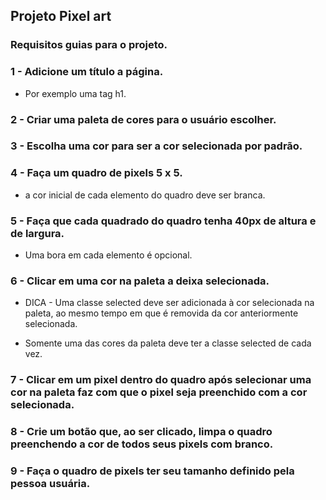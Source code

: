  ## Projeto Pixel art
 ### Requisitos guias para o projeto.
 
 ### 1 - Adicione um título a página.
 - Por exemplo uma tag h1.
 
 
 ### 2 - Criar uma paleta de cores para o usuário escolher.
 
 ### 3 - Escolha uma cor para ser a cor selecionada por padrão.
 
 ### 4 - Faça um quadro de pixels 5 x 5.
  - a cor inicial de cada elemento do quadro deve ser branca.


### 5 - Faça que cada quadrado do quadro tenha 40px de altura e de largura.
- Uma bora em cada elemento é opcional.

### 6 - Clicar em uma cor na paleta a deixa selecionada.
-  DICA - Uma classe selected deve ser adicionada à cor selecionada na paleta, ao mesmo tempo em que é removida da cor anteriormente selecionada.

- Somente uma das cores da paleta deve ter a classe selected de cada vez.

### 7 - Clicar em um pixel dentro do quadro após selecionar uma cor na paleta faz com que o pixel seja preenchido com a cor selecionada.

### 8 - Crie um botão que, ao ser clicado, limpa o quadro preenchendo a cor de todos seus pixels com branco.

### 9 - Faça o quadro de pixels ter seu tamanho definido pela pessoa usuária.
